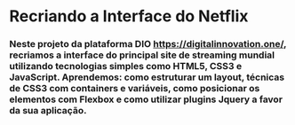 # Recriando a Interface do Netflix 

### Neste projeto da plataforma DIO https://digitalinnovation.one/, recriamos a  interface do principal site de streaming  mundial utilizando tecnologias simples como HTML5, CSS3 e JavaScript.  Aprendemos: como estruturar um layout, técnicas de  CSS3 com containers e variáveis, como posicionar os elementos com  Flexbox e como utilizar plugins Jquery a favor da sua aplicação.

